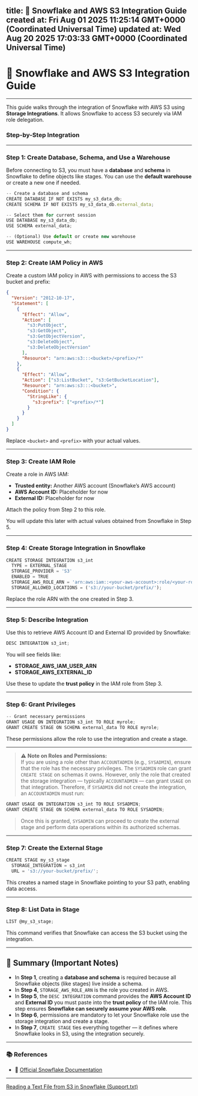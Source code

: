 
title: 🔗 Snowflake and AWS S3 Integration Guide
created at: Fri Aug 01 2025 11:25:14 GMT+0000 (Coordinated Universal Time)
updated at: Wed Aug 20 2025 17:03:33 GMT+0000 (Coordinated Universal Time)
---

# 🔗 Snowflake and AWS S3 Integration Guide

***

This guide walks through the integration of Snowflake with AWS S3 using **Storage Integrations**. It allows Snowflake to access S3 securely via IAM role delegation.

### Step-by-Step Integration

***

### Step 1: Create Database, Schema, and Use a Warehouse

Before connecting to S3, you must have a **database** and **schema** in Snowflake to define objects like stages. You can use the **default warehouse** or create a new one if needed.

```javascript
-- Create a database and schema
CREATE DATABASE IF NOT EXISTS my_s3_data_db;
CREATE SCHEMA IF NOT EXISTS my_s3_data_db.external_data;

-- Select them for current session
USE DATABASE my_s3_data_db;
USE SCHEMA external_data;

-- (Optional) Use default or create new warehouse
USE WAREHOUSE compute_wh;
```

***

### Step 2: Create IAM Policy in AWS

Create a custom IAM policy in AWS with permissions to access the S3 bucket and prefix:

```json
{
  "Version": "2012-10-17",
  "Statement": [
    {
      "Effect": "Allow",
      "Action": [
        "s3:PutObject",
        "s3:GetObject",
        "s3:GetObjectVersion",
        "s3:DeleteObject",
        "s3:DeleteObjectVersion"
      ],
      "Resource": "arn:aws:s3:::<bucket>/<prefix>/*"
    },
    {
      "Effect": "Allow",
      "Action": ["s3:ListBucket", "s3:GetBucketLocation"],
      "Resource": "arn:aws:s3:::<bucket>",
      "Condition": {
        "StringLike": {
          "s3:prefix": ["<prefix>/*"]
        }
      }
    }
  ]
}
```

Replace `<bucket>` and `<prefix>` with your actual values.

***

### Step 3: Create IAM Role

Create a role in AWS IAM:

* **Trusted entity:** Another AWS account (Snowflake’s AWS account)
* **AWS Account ID:** Placeholder for now
* **External ID:** Placeholder for now

Attach the policy from Step 2 to this role.

You will update this later with actual values obtained from Snowflake in Step 5.

***

### Step 4: Create Storage Integration in Snowflake

```javascript
CREATE STORAGE INTEGRATION s3_int
  TYPE = EXTERNAL_STAGE
  STORAGE_PROVIDER = 'S3'
  ENABLED = TRUE
  STORAGE_AWS_ROLE_ARN = 'arn:aws:iam::<your-aws-account>:role/<your-role>'
  STORAGE_ALLOWED_LOCATIONS = ('s3://your-bucket/prefix/');
```

Replace the role ARN with the one created in Step 3.

***

### Step 5: Describe Integration

Use this to retrieve AWS Account ID and External ID provided by Snowflake:

```javascript
DESC INTEGRATION s3_int;
```

You will see fields like:

* **STORAGE\_AWS\_IAM\_USER\_ARN**
* **STORAGE\_AWS\_EXTERNAL\_ID**

Use these to update the **trust policy** in the IAM role from Step 3.

***

### Step 6: Grant Privileges

```javascript
-- Grant necessary permissions
GRANT USAGE ON INTEGRATION s3_int TO ROLE myrole;
GRANT CREATE STAGE ON SCHEMA external_data TO ROLE myrole;
```

These permissions allow the role to use the integration and create a stage.

***

> ⚠️ **Note on Roles and Permissions:**\
> If you are using a role other than `ACCOUNTADMIN` (e.g., `SYSADMIN`), ensure that the role has the necessary privileges. The `SYSADMIN` role can grant `CREATE STAGE` on schemas it owns. However, only the role that created the storage integration — typically `ACCOUNTADMIN` — can grant `USAGE` on that integration. Therefore, if `SYSADMIN` did not create the integration, an `ACCOUNTADMIN` must run:

```javascript
GRANT USAGE ON INTEGRATION s3_int TO ROLE SYSADMIN;
GRANT CREATE STAGE ON SCHEMA external_data TO ROLE SYSADMIN;
```

> Once this is granted, `SYSADMIN` can proceed to create the external stage and perform data operations within its authorized schemas.

***

### Step 7: Create the External Stage

```javascript
CREATE STAGE my_s3_stage
  STORAGE_INTEGRATION = s3_int
  URL = 's3://your-bucket/prefix/';
```

This creates a named stage in Snowflake pointing to your S3 path, enabling data access.

***

### Step 8: List Data in Stage

```javascript
LIST @my_s3_stage;
```

This command verifies that Snowflake can access the S3 bucket using the integration.

***

## 📝 Summary (Important Notes)

* In **Step 1**, creating a **database and schema** is required because all Snowflake objects (like stages) live inside a schema.
* In **Step 4**, `STORAGE_AWS_ROLE_ARN` is the role you created in AWS.
* In **Step 5**, the `DESC INTEGRATION` command provides the **AWS Account ID** and **External ID** you must paste into the **trust policy** of the IAM role. This step ensures **Snowflake can securely assume your AWS role**.
* In **Step 6**, permissions are mandatory to let your Snowflake role use the storage integration and create a stage.
* In **Step 7**, `CREATE STAGE` ties everything together — it defines where Snowflake looks in S3, using the integration securely.

***

### 📚 References

* 📄 [Official Snowflake Documentation](https://docs.snowflake.com/en/user-guide/data-load-s3-config-storage-integration)

***

[Reading a Text File from S3 in Snowflake (Support.txt)](https://slite.com/api/public/notes/OVAIuy2lzPSoPz/redirect)

          
